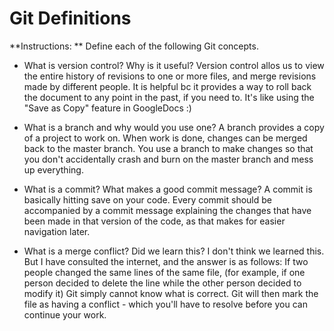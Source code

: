 # Git Definitions

**Instructions: ** Define each of the following Git concepts.

* What is version control?  Why is it useful?
Version control allos us to view the entire history of revisions to one or more files, and merge revisions made by different people. It is helpful bc it provides a way to roll back the document to any point in the past, if you need to. It's like using the "Save as Copy" feature in GoogleDocs :)

* What is a branch and why would you use one?
A branch provides a copy of a project to work on. When work is done, changes can be merged back to the master branch. You use a branch to make changes so that you don't accidentally crash and burn on the master branch and mess up everything.

* What is a commit? What makes a good commit message?
A commit is basically hitting save on your code. Every commit should be accompanied by a commit message explaining the changes that have been made in that version of the code, as that makes for easier navigation later.

* What is a merge conflict?
Did we learn this? I don't think we learned this. But I have consulted the internet, and the answer is as follows: If two people changed the same lines of the same file, (for example, if one person decided to delete the line while the other person decided to modify it) Git simply cannot know what is correct. Git will then mark the file as having a conflict - which you'll have to resolve before you can continue your work.